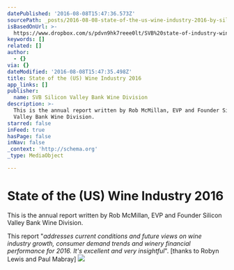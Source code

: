 ```yaml
---
datePublished: '2016-08-08T15:47:36.573Z'
sourcePath: _posts/2016-08-08-state-of-the-us-wine-industry-2016-by-silicon-valley-bank.md
isBasedOnUrl: >-
  https://www.dropbox.com/s/pdvn9hk7reee0lt/SVB%20state-of-industry-wine-report-2016.pdf?dl=0
keywords: []
related: []
author:
  - {}
via: {}
dateModified: '2016-08-08T15:47:35.498Z'
title: State of the (US) Wine Industry 2016
app_links: []
publisher:
  name: SVB Silicon Valley Bank Wine Division
description: >-
  This is the annual report written by Rob McMillan, EVP and Founder Silicon
  Valley Bank Wine Division.
starred: false
inFeed: true
hasPage: false
inNav: false
_context: 'http://schema.org'
_type: MediaObject

---
```

# State of the (US) Wine Industry 2016

This is the annual report written by Rob McMillan, EVP and Founder Silicon Valley Bank Wine Division.

This report "_addresses current conditions and future views on wine industry growth, consumer demand trends and winery financial performance for 2016\. It's excellent and very insightful_". \[thanks to Robyn Lewis and Paul Mabray\]
![](https://the-grid-user-content.s3-us-west-2.amazonaws.com/d1c88ae8-561b-4af7-b603-798b3412b42d.jpg)